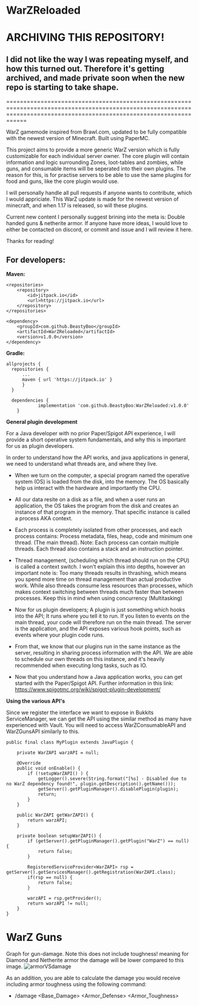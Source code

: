 # WarZReloaded

# ARCHIVING THIS REPOSITORY!

## I did not like the way I was repeating myself, and how this turned out. Therefore it's getting archived, and made private soon when the new repo is starting to take shape. 


========================================================================================================================================================================

WarZ gamemode inspired from Brawl.com, updated to be fully compatible with the newest version of Minecraft. Built using PaperMC.

This project aims to provide a more generic WarZ version which is fully customizable for each individual server owner. The core plugin will contain information and logic surrounding Zones, loot-tables and zombies, while guns, and consumable items will be seperated into their own plugins. The reason for this, is for practise servers to be able to use the same plugins for food and guns, like the core plugin would use. 

I will personally handle all pull requests if anyone wants to contribute, which I would appriciate. This WarZ update is made for the newest version of minecraft, and when 1.17 is released, so will these plugins. 

Current new content I personally suggest brining into the meta is: Double handed guns & netherite armor. If anyone have more ideas, I would love to either be contacted on discord, or commit and issue and I will review it here. 

Thanks for reading! 

## For developers:

**Maven:**
```
<repositories>
	<repository>
		<id>jitpack.io</id>
		<url>https://jitpack.io</url>
	</repository>
</repositories>
  ```
```
<dependency>
	<groupId>com.github.BeastyBoo</groupId>
	<artifactId>WarZReloaded</artifactId>
	<version>v1.0.0</version>
</dependency>
```
  
**Gradle:**
  ```
  allprojects {
	repositories {
		...
		maven { url 'https://jitpack.io' }
		}
	}
```
```
  dependencies {
	        implementation 'com.github.BeastyBoo:WarZReloaded:v1.0.0'
	}
```

**General plugin development**

For a Java developer with no prior Paper/Spigot API experience, I will provide a short operative system fundamentals, and why this is important for us as plugin developers. 


In order to understand how the API works, and java applications in general, we need to understand what threads are, and where they live. 

* When we turn on the computer, a special program named the operative system (OS) is loaded from the disk, into the memory. The OS basically help us interact with the hardware and importantly the CPU. 
* All our data resite on a disk as a file, and when a user runs an application, the OS takes the program from the disk and creates an instance 
of that program in the memory. That specific instance is called a process AKA context.
  
* Each process is completely isolated from other processes, and each process contains: Process metadata, files, heap, code and minimum one thread. (The main thread). Note: Each process can contain multiple threads. Each thread also contains a stack and an instruction pointer.
* Thread management, (scheduling which thread should run on the CPU) is called a context switch. I won't explain this into depths, however an important note is: Too many threads results in thrashing, which means you spend more time on thread management than actual productive work. While also threads consume less resources than processes, which makes context switching between threads much faster than between processes. Keep this in mind when using concurrency (Multitasking)
* Now for us plugin developers; A plugin is just something which hooks into the API; It runs where you tell it to run. If you listen to events on the main thread, your code will therefore run on the main thread. The server is the application, and the API exposes various hook points, such as events where your plugin code runs. 
* From that, we know that our plugins run in the same instance as the server, resulting in sharing process information with the API. We are able to schedule our own threads on this instance, and it's heavily recommended when executing long tasks, such as IO. 
* Now that you understand how a Java application works, you can get started with the Paper/Spigot API. Further information in this link: https://www.spigotmc.org/wiki/spigot-plugin-development/



**Using the various API's**

Since we register the interface we want to expose in Bukkits ServiceManager, we can get the API using the similar method as many have experienced with Vault. 
You will need to access WarZConsumableAPI and WarZGunsAPI similarly to this. 

```
public final class MyPlugin extends JavaPlugin {

    private WarZAPI warzAPI = null;

    @Override
    public void onEnable() {
        if (!setupWarZAPI() ) {
            getLogger().severe(String.format("[%s] - Disabled due to no WarZ dependency found!", plugin.getDescription().getName()));
            getServer().getPluginManager().disablePlugin(plugin);
            return;
        }
    }
    
    public WarZAPI getWarZAPI() {
        return warzAPI;
    }
    
    private boolean setupWarZAPI() {
        if (getServer().getPluginManager().getPlugin("WarZ") == null) {
            return false;
        }

        RegisteredServiceProvider<WarZAPI> rsp = getServer().getServicesManager().getRegistration(WarZAPI.class);
        if(rsp == null) {
            return false;
        }

        warzAPI = rsp.getProvider();
        return warzAPI != null;
    }
}

```


# WarZ Guns

Graph for gun-damage. Note this does not include toughness! meaning for Diamond and Netherite armor the damage will be lower compared to this image. 
![armorVSdamage](https://user-images.githubusercontent.com/65355670/120720061-b0e2f080-c4cb-11eb-9c3c-fba97b508140.png)

As an addition, you are able to calculate the damage you would receive including armor toughness using the following command: 
* /damage <Base_Damage> <Armor_Defense> <Armor_Toughness> 
